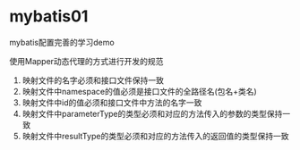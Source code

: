 # mybatis01
mybatis配置完善的学习demo

使用Mapper动态代理的方式进行开发的规范

1. 映射文件的名字必须和接口文件保持一致
2. 映射文件中namespace的值必须是接口文件的全路径名(包名+类名)
3. 映射文件中id的值必须和接口文件中方法的名字一致
4. 映射文件中parameterType的类型必须和对应的方法传入的参数的类型保持一致
5. 映射文件中resultType的类型必须和对应的方法传入的返回值的类型保持一致
